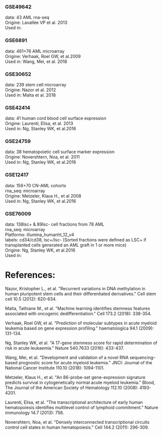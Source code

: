 

### GSE49642 
data: 43 AML rna-seq <br>
Origine: Lavallée VP et al. 2013 <br>
Used in: 

### GSE6891 
data: 461+76 AML microarray <br>
Origine: Verhaak, Roel GW, et al.2009 <br>
Used in: Wang, Mei, et al. 2018

### GSE30652  
data: 239 stem cell microarray <br>
Origine: Nazor et al. 2012 <br>
Used in: Malta et al. 2018

### GSE42414 
data: 41 human cord blood cell surface expression <br>
Origine: Laurenti, Elisa, et al. 2013 <br>
Used in: Ng, Stanley WK, et al.2016


### GSE24759 
data: 38 hematopoietic cell surface marker expression <br>
Origine: Novershtern, Noa, et al. 2011 <br>
Used in: Ng, Stanley WK, et al.2016

### GSE12417 
data: 156+70 CN-AML cohorts <br>
rna_seq: microarray <br>
Origine: Metzeler, Klaus H., et al 2008 <br>
Used in: Ng, Stanley WK, et al.2016

### GSE76009
data: 138lsc+ & 89lsc- cell fractions from 78 AML <br>
rna_seq: microarray <br>
Platforms: illumina_humanht_12_v4 <br>
labels: cd34/cd38, lsc+/lsc- (Sorted fractions were defined as LSC+ if transplanted cells generated an AML graft in 1 or more mice) <br>
Origine: Ng, Stanley WK, et al.2016 <br>
Used in: 

# References:
Nazor, Kristopher L., et al. "Recurrent variations in DNA methylation in human pluripotent stem cells and their differentiated derivatives." Cell stem cell 10.5 (2012): 620-634.

Malta, Tathiane M., et al. "Machine learning identifies stemness features associated with oncogenic dedifferentiation." Cell 173.2 (2018): 338-354.

Verhaak, Roel GW, et al. "Prediction of molecular subtypes in acute myeloid leukemia based on gene expression profiling." haematologica 94.1 (2009): 131-134.

Ng, Stanley WK, et al. "A 17-gene stemness score for rapid determination of risk in acute leukaemia." Nature 540.7633 (2016): 433-437.

Wang, Mei, et al. "Development and validation of a novel RNA sequencing–based prognostic score for acute myeloid leukemia." JNCI: Journal of the National Cancer Institute 110.10 (2018): 1094-1101.

Metzeler, Klaus H., et al. "An 86-probe-set gene-expression signature predicts survival in cytogenetically normal acute myeloid leukemia." Blood, The Journal of the American Society of Hematology 112.10 (2008): 4193-4201.

Laurenti, Elisa, et al. "The transcriptional architecture of early human hematopoiesis identifies multilevel control of lymphoid commitment." Nature immunology 14.7 (2013): 756.

Novershtern, Noa, et al. "Densely interconnected transcriptional circuits control cell states in human hematopoiesis." Cell 144.2 (2011): 296-309.
